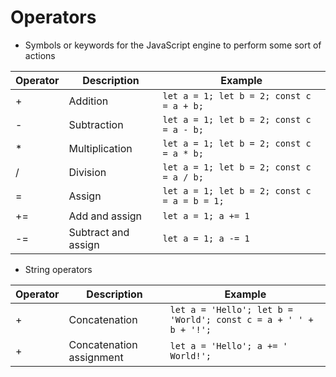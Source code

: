 # Operators

* Symbols or keywords for the JavaScript engine to perform some sort of actions

| Operator | Description | Example |
| - | - | - |
| + | Addition | `let a = 1; let b = 2; const c = a + b;` |
| - | Subtraction | `let a = 1; let b = 2; const c = a - b;` |
| * | Multiplication | `let a = 1; let b = 2; const c = a * b;` |
| / | Division | `let a = 1; let b = 2; const c = a / b;` |
| = | Assign | `let a = 1; let b = 2; const c = a = b = 1;` |
| += | Add and assign | `let a = 1; a += 1` |
| -= | Subtract and assign | `let a = 1; a -= 1` |

* String operators

| Operator | Description | Example |
| - | - | - |
| + | Concatenation | `let a = 'Hello'; let b = 'World'; const c = a + ' ' + b + '!';` |
| + | Concatenation assignment | `let a = 'Hello'; a += ' World!';`|
